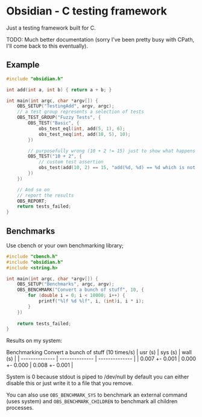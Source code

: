 # Obsidian - C testing framework

Just a testing framework built for C.

TODO: Much better documentation (sorry I've been pretty busy with CPath, I'll come back to this eventually).

## Example

```c
#include "obsidian.h"

int add(int a, int b) { return a + b; }

int main(int argc, char *argv[]) {
    OBS_SETUP("TestingAdd", argv, argc);
    // a test group represents a selection of tests
    OBS_TEST_GROUP("Fuzzy Tests", {
        OBS_TEST("Basic", {
            obs_test_eql(int, add(5, 1), 6);
            obs_test_neq(int, add(10, 5), 10);
        })

        // purposefully wrong (10 + 2 != 15) just to show what happens when a test fails
        OBS_TEST("10 + 2", {
            // custom test assertion
            obs_test(add(10, 2) == 15, "add(%d, %d) == %d which is not 15", 10, 2, add(10, 2));
        })
    })

    // And so on
    // report the results
    OBS_REPORT;
    return tests_failed;
}
```

## Benchmarks

Use cbench or your own benchmarking library;

```c
#include "cbench.h"
#include "obsidian.h"
#include <string.h>

int main(int argc, char *argv[]) {
    OBS_SETUP("Benchmarks", argc, argv);
    OBS_BENCHMARK("Convert a bunch of stuff", 10, {
        for (double i = 0; i < 10000; i++) {
            printf("%lf %d %lf", i, (int)i, i * i);
        }
    })
    
    return tests_failed;
}
```

Results on my system:

Benchmarking Convert a bunch of stuff (10 times/s)
| usr (s)        | sys (s)        | wall (s)       |
| -------------- | -------------- | -------------- |
| 0.007 +- 0.001 | 0.000 +- 0.000 | 0.008 +- 0.001 |

System is 0 because stdout is piped to /dev/null by default you can either disable this or just write it to a file that you remove.

You can also use `OBS_BENCHMARK_SYS` to benchmark an external command (uses system) and `OBS_BENCHMARK_CHILDREN` to benchmark all children processes.
